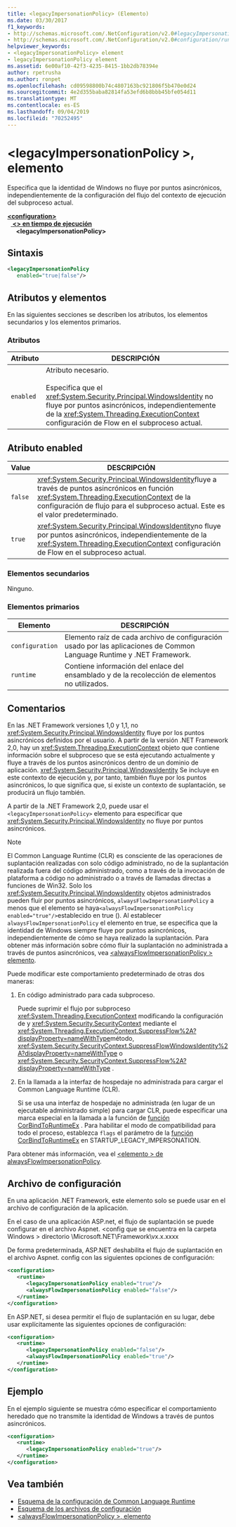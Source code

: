 ```yaml
---
title: <legacyImpersonationPolicy> (Elemento)
ms.date: 03/30/2017
f1_keywords:
- http://schemas.microsoft.com/.NetConfiguration/v2.0#legacyImpersonationPolicy
- http://schemas.microsoft.com/.NetConfiguration/v2.0#configuration/runtime/legacyImpersonationPolicy
helpviewer_keywords:
- <legacyImpersonationPolicy> element
- legacyImpersonationPolicy element
ms.assetid: 6e00af10-42f3-4235-8415-1bb2db78394e
author: rpetrusha
ms.author: ronpet
ms.openlocfilehash: cd09598800b74c4807163bc921806f5b470e0d24
ms.sourcegitcommit: 4e2d355baba82814fa53efd6b8bbb45bfe054d11
ms.translationtype: MT
ms.contentlocale: es-ES
ms.lasthandoff: 09/04/2019
ms.locfileid: "70252495"
---
```

# <a name="legacyimpersonationpolicy-element"></a>\<legacyImpersonationPolicy >, elemento
Especifica que la identidad de Windows no fluye por puntos asincrónicos, independientemente de la configuración del flujo del contexto de ejecución del subproceso actual.  
  
[ **\<configuration>** ](../configuration-element.md)\
&nbsp;&nbsp;[ **\<> en tiempo de ejecución**](runtime-element.md)\
&nbsp;&nbsp;&nbsp;&nbsp; **\<legacyImpersonationPolicy>**  
  
## <a name="syntax"></a>Sintaxis  
  
```xml  
<legacyImpersonationPolicy    
   enabled="true|false"/>  
```  
  
## <a name="attributes-and-elements"></a>Atributos y elementos  
 En las siguientes secciones se describen los atributos, los elementos secundarios y los elementos primarios.  
  
### <a name="attributes"></a>Atributos  
  
|Atributo|DESCRIPCIÓN|  
|---------------|-----------------|  
|`enabled`|Atributo necesario.<br /><br /> Especifica que el <xref:System.Security.Principal.WindowsIdentity> no fluye por puntos asincrónicos, independientemente de la <xref:System.Threading.ExecutionContext> configuración de Flow en el subproceso actual.|  
  
## <a name="enabled-attribute"></a>Atributo enabled  
  
|Value|DESCRIPCIÓN|  
|-----------|-----------------|  
|`false`|<xref:System.Security.Principal.WindowsIdentity>fluye a través de puntos asincrónicos en función <xref:System.Threading.ExecutionContext> de la configuración de flujo para el subproceso actual. Este es el valor predeterminado.|  
|`true`|<xref:System.Security.Principal.WindowsIdentity>no fluye por puntos asincrónicos, independientemente de la <xref:System.Threading.ExecutionContext> configuración de Flow en el subproceso actual.|  
  
### <a name="child-elements"></a>Elementos secundarios  
 Ninguno.  
  
### <a name="parent-elements"></a>Elementos primarios  
  
|Elemento|DESCRIPCIÓN|  
|-------------|-----------------|  
|`configuration`|Elemento raíz de cada archivo de configuración usado por las aplicaciones de Common Language Runtime y .NET Framework.|  
|`runtime`|Contiene información del enlace del ensamblado y de la recolección de elementos no utilizados.|  
  
## <a name="remarks"></a>Comentarios  
 En las .NET Framework versiones 1,0 y 1,1, no <xref:System.Security.Principal.WindowsIdentity> fluye por los puntos asincrónicos definidos por el usuario. A partir de la versión .NET Framework 2,0, hay un <xref:System.Threading.ExecutionContext> objeto que contiene información sobre el subproceso que se está ejecutando actualmente y fluye a través de los puntos asincrónicos dentro de un dominio de aplicación. <xref:System.Security.Principal.WindowsIdentity> Se incluye en este contexto de ejecución y, por tanto, también fluye por los puntos asincrónicos, lo que significa que, si existe un contexto de suplantación, se producirá un flujo también.  
  
 A partir de la .NET Framework 2,0, puede usar el `<legacyImpersonationPolicy>` elemento para especificar que <xref:System.Security.Principal.WindowsIdentity> no fluye por puntos asincrónicos.  
  
> [!NOTE]
> El Common Language Runtime (CLR) es consciente de las operaciones de suplantación realizadas con solo código administrado, no de la suplantación realizada fuera del código administrado, como a través de la invocación de plataforma a código no administrado o a través de llamadas directas a funciones de Win32. Solo los <xref:System.Security.Principal.WindowsIdentity> objetos administrados pueden fluir por puntos asincrónicos, `alwaysFlowImpersonationPolicy` a menos que el elemento se haya`<alwaysFlowImpersonationPolicy enabled="true"/>`establecido en true (). Al establecer `alwaysFlowImpersonationPolicy` el elemento en true, se especifica que la identidad de Windows siempre fluye por puntos asincrónicos, independientemente de cómo se haya realizado la suplantación. Para obtener más información sobre cómo fluir la suplantación no administrada a través de puntos asincrónicos, vea [ \<alwaysFlowImpersonationPolicy > elemento](alwaysflowimpersonationpolicy-element.md).  
  
 Puede modificar este comportamiento predeterminado de otras dos maneras:  
  
1. En código administrado para cada subproceso.  
  
     Puede suprimir el flujo por subproceso <xref:System.Threading.ExecutionContext> modificando la configuración de y <xref:System.Security.SecurityContext> mediante el <xref:System.Threading.ExecutionContext.SuppressFlow%2A?displayProperty=nameWithType>método, <xref:System.Security.SecurityContext.SuppressFlowWindowsIdentity%2A?displayProperty=nameWithType> o <xref:System.Security.SecurityContext.SuppressFlow%2A?displayProperty=nameWithType> .  
  
2. En la llamada a la interfaz de hospedaje no administrada para cargar el Common Language Runtime (CLR).  
  
     Si se usa una interfaz de hospedaje no administrada (en lugar de un ejecutable administrado simple) para cargar CLR, puede especificar una marca especial en la llamada a la función de [función CorBindToRuntimeEx](../../../unmanaged-api/hosting/corbindtoruntimeex-function.md) . Para habilitar el modo de compatibilidad para todo el proceso, establezca `flags` el parámetro de la [función CorBindToRuntimeEx](../../../unmanaged-api/hosting/corbindtoruntimeex-function.md) en STARTUP_LEGACY_IMPERSONATION.  
  
 Para obtener más información, vea el [ \<elemento > de alwaysFlowImpersonationPolicy](alwaysflowimpersonationpolicy-element.md).  
  
## <a name="configuration-file"></a>Archivo de configuración  
 En una aplicación .NET Framework, este elemento solo se puede usar en el archivo de configuración de la aplicación.  
  
 En el caso de una aplicación ASP.net, el flujo de suplantación se puede configurar en el archivo Aspnet. \<config que se encuentra en la carpeta Windows > directorio \Microsoft.NET\Framework\vx.x.xxxx  
  
 De forma predeterminada, ASP.NET deshabilita el flujo de suplantación en el archivo Aspnet. config con las siguientes opciones de configuración:  
  
``` xml
<configuration>  
   <runtime>  
      <legacyImpersonationPolicy enabled="true"/>  
      <alwaysFlowImpersonationPolicy enabled="false"/>  
   </runtime>  
</configuration>  
```  
  
 En ASP.NET, si desea permitir el flujo de suplantación en su lugar, debe usar explícitamente las siguientes opciones de configuración:  
  
```xml  
<configuration>  
   <runtime>  
      <legacyImpersonationPolicy enabled="false"/>  
      <alwaysFlowImpersonationPolicy enabled="true"/>  
   </runtime>  
</configuration>  
```  
  
## <a name="example"></a>Ejemplo  
 En el ejemplo siguiente se muestra cómo especificar el comportamiento heredado que no transmite la identidad de Windows a través de puntos asincrónicos.  
  
```xml  
<configuration>  
   <runtime>  
      <legacyImpersonationPolicy enabled="true"/>  
   </runtime>  
</configuration>  
```  
  
## <a name="see-also"></a>Vea también

- [Esquema de la configuración de Common Language Runtime](index.md)
- [Esquema de los archivos de configuración](../index.md)
- [\<alwaysFlowImpersonationPolicy >, elemento](alwaysflowimpersonationpolicy-element.md)
